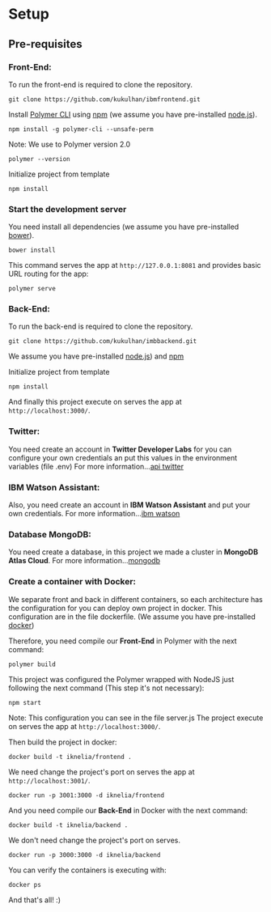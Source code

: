 # Setup

## Pre-requisites
### Front-End:
To run the front-end is required to clone the repository.

    git clone https://github.com/kukulhan/ibmfrontend.git

Install [Polymer CLI](https://github.com/Polymer/polymer-cli) using
[npm](https://www.npmjs.com) (we assume you have pre-installed [node.js](https://nodejs.org)).

    npm install -g polymer-cli --unsafe-perm

Note: We use to Polymer version 2.0

    polymer --version

Initialize project from template

    npm install

### Start the development server

You need install all dependencies (we assume you have pre-installed [bower](https://bower.io/)).

    bower install

This command serves the app at `http://127.0.0.1:8081` and provides basic URL routing for the app:

    polymer serve

### Back-End:
To run the back-end is required to clone the repository.

    git clone https://github.com/kukulhan/imbbackend.git

We assume you have pre-installed [node.js](https://nodejs.org)) and [npm](https://www.npmjs.com)

Initialize project from template

    npm install

And finally this project execute on serves the app at `http://localhost:3000/`.

### Twitter:
You need create an account in **Twitter Developer Labs** for you can configure your own credentials an put this values in the environment variables (file .env)
For more information...[api twitter](https://developer.twitter.com/en)

### IBM Watson Assistant:
Also, you need create an account in **IBM Watson Assistant** and put your own credentials. For more information...[ibm watson](https://www.ibm.com/cloud/watson-assistant/)

### Database MongoDB:
You need create a database, in this project we made a cluster in **MongoDB Atlas Cloud**. For more information...[mongodb](https://www.mongodb.com/cloud/atlas)

### Create a container with Docker:
We separate front and back in different containers, so each architecture has the configuration for you can deploy own project in docker.
This configuration are in the file dockerfile. (We assume you have pre-installed [docker](https://docs.docker.com/engine/install/))

Therefore, you need compile our **Front-End** in Polymer with the next command:

    polymer build

This project was configured the Polymer wrapped with NodeJS just following the next command (This step it's not necessary):

    npm start

Note: This configuration you can see in the file server.js The project execute on serves the app at `http://localhost:3000/`.

Then build the project in docker:

    docker build -t iknelia/frontend .

We need change the project's port on serves the app at `http://localhost:3001/`.

    docker run -p 3001:3000 -d iknelia/frontend

And you need compile our **Back-End** in Docker with the next command:

    docker build -t iknelia/backend .

We don't need change the project's port on serves.

    docker run -p 3000:3000 -d iknelia/backend

You can verify the containers is executing with:

    docker ps

And that's all! :)
